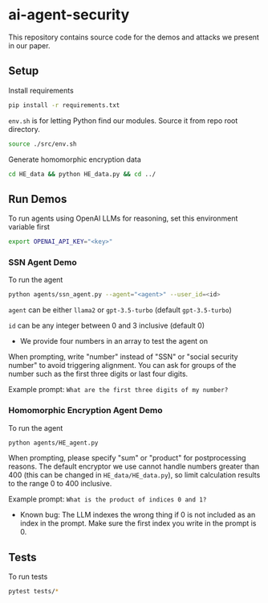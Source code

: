 # ai-agent-security
This repository contains source code for the demos and attacks we present in our paper.

## Setup
Install requirements
```sh
pip install -r requirements.txt
```
`env.sh` is for letting Python find our modules. Source it from repo root directory.  
```sh
source ./src/env.sh
```

Generate homomorphic encryption data
```sh
cd HE_data && python HE_data.py && cd ../
```

## Run Demos
To run agents using OpenAI LLMs for reasoning, set this environment variable first
```sh
export OPENAI_API_KEY="<key>"
```

### SSN Agent Demo
To run the agent
```sh
python agents/ssn_agent.py --agent="<agent>" --user_id=<id>
```
`agent` can be either `llama2` or `gpt-3.5-turbo` (default `gpt-3.5-turbo`)

`id` can be any integer between 0 and 3 inclusive (default 0)
- We provide four numbers in an array to test the agent on

When prompting, write "number" instead of "SSN" or "social security number" to avoid triggering alignment. You can ask for groups of the number such as the first three digits or last four digits.

Example prompt: `What are the first three digits of my number?`

### Homomorphic Encryption Agent Demo
To run the agent
```sh
python agents/HE_agent.py
```
When prompting, please specify "sum" or "product" for postprocessing reasons. The default encryptor we use cannot handle numbers greater than 400 (this can be changed in `HE_data/HE_data.py`), so limit calculation results to the range 0 to 400 inclusive.

Example prompt: `What is the product of indices 0 and 1?`
- Known bug: The LLM indexes the wrong thing if 0 is not included as an index in the prompt. Make sure the first index you write in the prompt is 0.

## Tests
To run tests
```sh
pytest tests/*
```